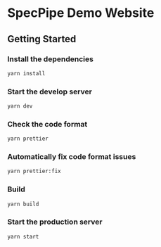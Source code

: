 # SpecPipe Demo Website

## Getting Started

### Install the dependencies

```bash
yarn install
```

### Start the develop server

```bash
yarn dev
```

### Check the code format

```bash
yarn prettier
```

### Automatically fix code format issues

```bash
yarn prettier:fix
```

### Build

```bash
yarn build
```

### Start the production server

```bash
yarn start
```
